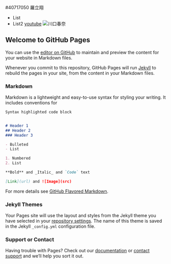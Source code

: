 #40717050 羅立翔
* List
* List2
[youtube](https://www.youtube.com/channel/UCzjNxGvrqfxL9KGkObbzrmg)
 ![川口春奈](https://encrypted-tbn0.gstatic.com/images?q=tbn:ANd9GcQ3LQtl1cHK6bp1MDhcIBsXXlCp5IW0Z3w3kg&usqp=CAU)
## Welcome to GitHub Pages

You can use the [editor on GitHub](https://github.com/MonthYue/MonthYue.github.io/edit/main/README.md) to maintain and preview the content for your website in Markdown files.

Whenever you commit to this repository, GitHub Pages will run [Jekyll](https://jekyllrb.com/) to rebuild the pages in your site, from the content in your Markdown files.

### Markdown

Markdown is a lightweight and easy-to-use syntax for styling your writing. It includes conventions for

```markdown
Syntax highlighted code block


# Header 1
## Header 2
### Header 3

- Bulleted
- List

1. Numbered
2. List

**Bold** and _Italic_ and `Code` text

[Link](url) and ![Image](src)
```

For more details see [GitHub Flavored Markdown](https://guides.github.com/features/mastering-markdown/).

### Jekyll Themes

Your Pages site will use the layout and styles from the Jekyll theme you have selected in your [repository settings](https://github.com/MonthYue/MonthYue.github.io/settings). The name of this theme is saved in the Jekyll `_config.yml` configuration file.

### Support or Contact

Having trouble with Pages? Check out our [documentation](https://docs.github.com/categories/github-pages-basics/) or [contact support](https://support.github.com/contact) and we’ll help you sort it out.
